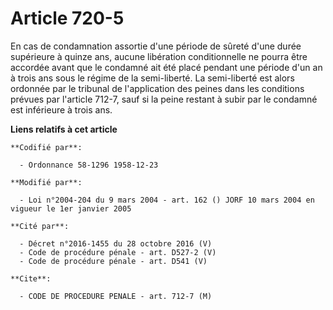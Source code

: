 # Article 720-5

En cas de condamnation assortie d'une période de sûreté d'une durée supérieure à quinze ans, aucune libération conditionnelle
ne pourra être accordée avant que le condamné ait été placé pendant une période d'un an à trois ans sous le régime de la
semi-liberté. La semi-liberté est alors ordonnée par le tribunal de l'application des peines dans les conditions prévues par
l'article 712-7, sauf si la peine restant à subir par le condamné est inférieure à trois ans.

**Liens relatifs à cet article**

	**Codifié par**:

	  - Ordonnance 58-1296 1958-12-23

	**Modifié par**:

	  - Loi n°2004-204 du 9 mars 2004 - art. 162 () JORF 10 mars 2004 en vigueur le 1er janvier 2005

	**Cité par**:

	  - Décret n°2016-1455 du 28 octobre 2016 (V)
	  - Code de procédure pénale - art. D527-2 (V)
	  - Code de procédure pénale - art. D541 (V)

	**Cite**:

	  - CODE DE PROCEDURE PENALE - art. 712-7 (M)
